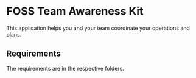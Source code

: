 # FOSS Team Awareness Kit

This application helps you and your team coordinate your operations and plans.

## Requirements

The requirements are in the respective folders.